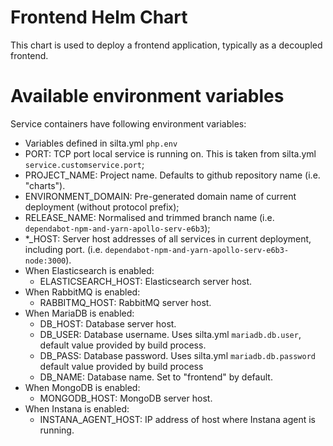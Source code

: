 # Frontend Helm Chart

This chart is used to deploy a frontend application, typically as a decoupled frontend.

# Available environment variables

Service containers have following environment variables:
  - Variables defined in silta.yml `php.env`
  - PORT: TCP port local service is running on. This is taken from silta.yml `service.customservice.port`;
  - PROJECT_NAME: Project name. Defaults to github repository name (i.e. "charts").
  - ENVIRONMENT_DOMAIN: Pre-generated domain name of current deployment (without protocol prefix);
  - RELEASE_NAME: Normalised and trimmed branch name (i.e. `dependabot-npm-and-yarn-apollo-serv-e6b3`);
  - *_HOST: Server host addresses of all services in current deployment, including port. (i.e. `dependabot-npm-and-yarn-apollo-serv-e6b3-node:3000`).
  - When Elasticsearch is enabled:
    - ELASTICSEARCH_HOST: Elasticsearch server host.
  - When RabbitMQ is enabled:
    - RABBITMQ_HOST: RabbitMQ server host.
  - When MariaDB is enabled:
      - DB_HOST: Database server host. 
      - DB_USER: Database username. Uses silta.yml `mariadb.db.user`, default value provided by build process.
      - DB_PASS: Database password. Uses silta.yml `mariadb.db.password` default value provided by build process
      - DB_NAME: Database name. Set to "frontend" by default.
  - When MongoDB is enabled:
    - MONGODB_HOST: MongoDB server host.
  - When Instana is enabled:
    - INSTANA_AGENT_HOST: IP address of host where Instana agent is running.
